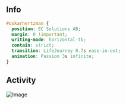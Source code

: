 
## Info

```css
#oskarhertzman {
  position: EC Solutions AB;
  margin: 0 !important;
  writing-mode: horizontal-tb;
  contain: strict;
  transition: LifeJourney 0.7s ease-in-out;
  animation: Passion 3s infinite;
}
```

## Activity

![Image](https://github-readme-stats.vercel.app/api/wakatime?username=oskarhertzman&hide_title=true&hide_border=true&langs_count=5&bg_color=0E1116&text_color=FFFFFF)
